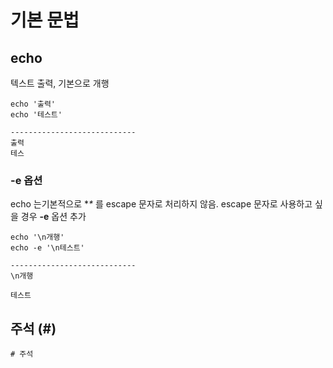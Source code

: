 # 기본 문법

## echo

텍스트 출력, 기본으로 개행

```text
echo '출력'
echo '테스트'

----------------------------
출력
테스 
```

### -e 옵션

echo 는기본적으로  **\** 를 escape 문자로 처리하지 않음. escape 문자로 사용하고 싶을 경우 **-e** 옵션 추가

```text
echo '\n개행'
echo -e '\n테스트'

----------------------------
\n개행

테스트 
```

## 주석 \(\#\)

```text
# 주석 
```


